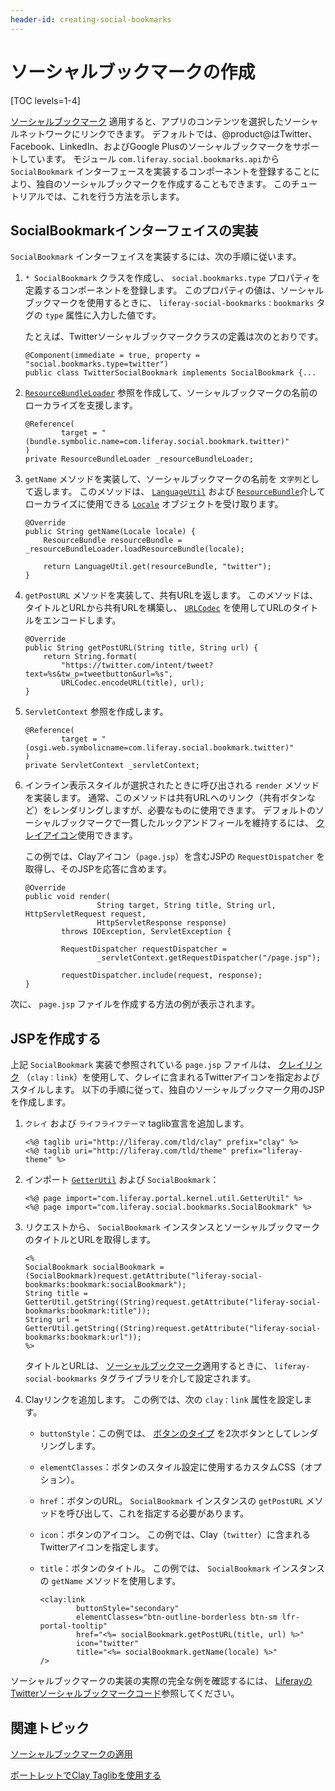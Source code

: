 ```yaml
---
header-id: creating-social-bookmarks
---
```


# ソーシャルブックマークの作成

[TOC levels=1-4]

[ソーシャルブックマーク](/docs/7-1/tutorials/-/knowledge_base/t/applying-social-bookmarks) 適用すると、アプリのコンテンツを選択したソーシャルネットワークにリンクできます。 デフォルトでは、@product@はTwitter、Facebook、LinkedIn、およびGoogle Plusのソーシャルブックマークをサポートしています。 モジュール `com.liferay.social.bookmarks.api`から `SocialBookmark` インターフェースを実装するコンポーネントを登録することにより、独自のソーシャルブックマークを作成することもできます。 このチュートリアルでは、これを行う方法を示します。

## SocialBookmarkインターフェイスの実装

`SocialBookmark` インターフェイスを実装するには、次の手順に従います。

1.  `* SocialBookmark` クラスを作成し、 `social.bookmarks.type` プロパティを定義するコンポーネントを登録します。 このプロパティの値は、ソーシャルブックマークを使用するときに、 `liferay-social-bookmarks：bookmarks` タグの `type` 属性に入力した値です。

    たとえば、Twitterソーシャルブックマーククラスの定義は次のとおりです。
   
        @Component(immediate = true, property = "social.bookmarks.type=twitter")
        public class TwitterSocialBookmark implements SocialBookmark {...

2.  [`ResourceBundleLoader`](@platform-ref@/7.1-latest/javadocs/portal-kernel/com/liferay/portal/kernel/util/ResourceBundleLoader.html) 参照を作成して、ソーシャルブックマークの名前のローカライズを支援します。
   
        @Reference(
                target = "(bundle.symbolic.name=com.liferay.social.bookmark.twitter)"
        )
        private ResourceBundleLoader _resourceBundleLoader;

3.  `getName` メソッドを実装して、ソーシャルブックマークの名前を `文字列`として返します。 このメソッドは、 [`LanguageUtil`](@platform-ref@/7.1-latest/javadocs/portal-kernel/com/liferay/portal/kernel/language/LanguageUtil.html) および [`ResourceBundle`](https://docs.oracle.com/javase/8/docs/api/java/util/ResourceBundle.html)介してローカライズに使用できる [`Locale`](https://docs.oracle.com/javase/8/docs/api/java/util/Locale.html) オブジェクトを受け取ります。
   
        @Override
        public String getName(Locale locale) {
            ResourceBundle resourceBundle = _resourceBundleLoader.loadResourceBundle(locale);
       
            return LanguageUtil.get(resourceBundle, "twitter");
        }

4.  `getPostURL` メソッドを実装して、共有URLを返します。 このメソッドは、タイトルとURLから共有URLを構築し、 [`URLCodec`](@platform-ref@/7.1-latest/javadocs/portal-kernel/com/liferay/portal/kernel/util/URLCodec.html) を使用してURLのタイトルをエンコードします。
   
        @Override
        public String getPostURL(String title, String url) {
            return String.format(
                "https://twitter.com/intent/tweet?text=%s&tw_p=tweetbutton&url=%s", 
                URLCodec.encodeURL(title), url);
        }

5.  `ServletContext` 参照を作成します。
   
        @Reference(
                target = "(osgi.web.symbolicname=com.liferay.social.bookmark.twitter)"
        )
        private ServletContext _servletContext;

6.  インライン表示スタイルが選択されたときに呼び出される `render` メソッドを実装します。 通常、このメソッドは共有URLへのリンク（共有ボタンなど）をレンダリングしますが、必要なものに使用できます。 デフォルトのソーシャルブックマークで一貫したルックアンドフィールを維持するには、 [クレイアイコン](/docs/7-1/tutorials/-/knowledge_base/t/clay-icons)使用できます。

    この例では、Clayアイコン（`page.jsp`）を含むJSPの `RequestDispatcher` を取得し、そのJSPを応答に含めます。
   
        @Override
        public void render(
                        String target, String title, String url, HttpServletRequest request,
                        HttpServletResponse response)
                throws IOException, ServletException {
       
                RequestDispatcher requestDispatcher =
                        _servletContext.getRequestDispatcher("/page.jsp");
       
                requestDispatcher.include(request, response);
        }

次に、 `page.jsp` ファイルを作成する方法の例が表示されます。

## JSPを作成する

上記 `SocialBookmark` 実装で参照されている `page.jsp` ファイルは、 [クレイリンク](/docs/7-1/tutorials/-/knowledge_base/t/clay-labels-and-links) （`clay：link`）を使用して、クレイに含まれるTwitterアイコンを指定およびスタイルします。 以下の手順に従って、独自のソーシャルブックマーク用のJSPを作成します。

1.  `クレイ` および `ライフライフテーマ` taglib宣言を追加します。
   
        <%@ taglib uri="http://liferay.com/tld/clay" prefix="clay" %>
        <%@ taglib uri="http://liferay.com/tld/theme" prefix="liferay-theme" %>

2.  インポート [`GetterUtil`](@platform-ref@/7.1-latest/javadocs/portal-kernel/com/liferay/portal/kernel/util/GetterUtil.html) および `SocialBookmark`：
   
        <%@ page import="com.liferay.portal.kernel.util.GetterUtil" %>
        <%@ page import="com.liferay.social.bookmarks.SocialBookmark" %>

3.  リクエストから、 `SocialBookmark` インスタンスとソーシャルブックマークのタイトルとURLを取得します。
   
        <%
        SocialBookmark socialBookmark = (SocialBookmark)request.getAttribute("liferay-social-bookmarks:bookmark:socialBookmark");
        String title = GetterUtil.getString((String)request.getAttribute("liferay-social-bookmarks:bookmark:title"));
        String url = GetterUtil.getString((String)request.getAttribute("liferay-social-bookmarks:bookmark:url"));
        %>

    タイトルとURLは、 [ソーシャルブックマーク](/docs/7-1/tutorials/-/knowledge_base/t/applying-social-bookmarks)適用するときに、 `liferay-social-bookmarks` タグライブラリを介して設定されます。

4.  Clayリンクを追加します。 この例では、次の `clay：link` 属性を設定します。

      - `buttonStyle`：この例では、 [ボタンのタイプ](/docs/7-1/tutorials/-/knowledge_base/t/clay-buttons#types) を2次ボタンとしてレンダリングします。

      - `elementClasses`：ボタンのスタイル設定に使用するカスタムCSS（オプション）。

      - `href`：ボタンのURL。 `SocialBookmark` インスタンスの `getPostURL` メソッドを呼び出して、これを指定する必要があります。

      - `icon`：ボタンのアイコン。 この例では、Clay（`twitter`）に含まれるTwitterアイコンを指定します。

      - `title`：ボタンのタイトル。 この例では、 `SocialBookmark` インスタンスの `getName` メソッドを使用します。
        
            <clay:link
                    buttonStyle="secondary"
                    elementClasses="btn-outline-borderless btn-sm lfr-portal-tooltip"
                    href="<%= socialBookmark.getPostURL(title, url) %>"
                    icon="twitter"
                    title="<%= socialBookmark.getName(locale) %>"
            />

ソーシャルブックマークの実装の実際の完全な例を確認するには、 [LiferayのTwitterソーシャルブックマークコード](https://github.com/liferay/liferay-portal/tree/7.1.x/modules/apps/social/social-bookmark-twitter)参照してください。

## 関連トピック

[ソーシャルブックマークの適用](/docs/7-1/tutorials/-/knowledge_base/t/applying-social-bookmarks)

[ポートレットでClay Taglibを使用する](/docs/7-1/tutorials/-/knowledge_base/t/using-the-clay-taglib-in-your-portlets)

